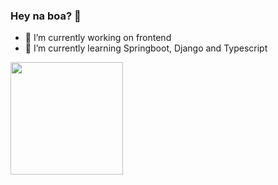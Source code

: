 ### Hey na boa? 👋

- 🔭 I’m currently working on frontend
- 🌱 I’m currently learning Springboot, Django and Typescript

<div>
  <a href="https://github.com/Roddy-B">
  <img height="180em" src="https://github-readme-stats.vercel.app/api?username=Roddy-B&show_icons=true&theme=radical&include_all_commits=true&count_private_true" />
</div>
